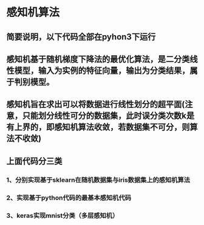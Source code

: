 # 感知机算法
## 简要说明，以下代码全部在pyhon3下运行
## 感知机基于随机梯度下降法的最优化算法，是二分类线性模型，输入为实例的特征向量，输出为分类结果，属于判别模型。
## 感知机旨在求出可以将数据进行线性划分的超平面(注意，只能划分线性可分的数据集，此时误分类次数k是有上界的，即感知机算法收敛，若数据集不可分，则算法不收敛)
## 上面代码分三类
### 1、分别实现基于sklearn在随机数据集与iris数据集上的感知机算法
### 2、实现基于python代码的最基本感知机代码
### 3、keras实现mnist分类（多层感知机）
